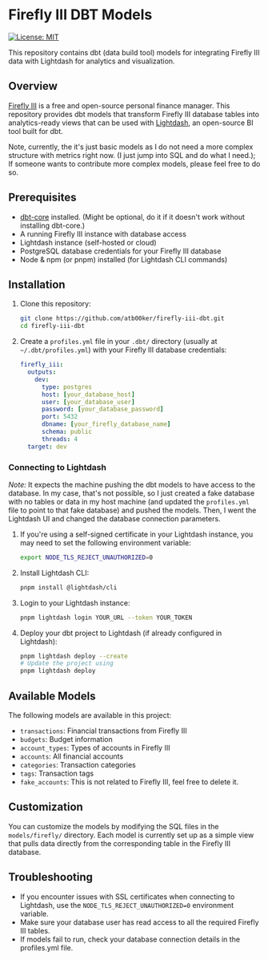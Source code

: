 # Firefly III DBT Models

[![License: MIT](https://img.shields.io/badge/License-MIT-green.svg)](./LICENSE)

This repository contains dbt (data build tool) models for integrating Firefly III data with Lightdash for analytics and visualization.

## Overview

[Firefly III](https://www.firefly-iii.org/) is a free and open-source personal finance manager. This repository provides dbt models that transform Firefly III database tables into analytics-ready views that can be used with [Lightdash](https://lightdash.com/), an open-source BI tool built for dbt.

Note, currently, the it's just basic models as I do not need a more complex structure with metrics right now. (I just jump into SQL and do what I need.); If someone wants to contribute more complex models, please feel free to do so.

## Prerequisites

- [dbt-core](https://docs.getdbt.com/docs/core/installation) installed. (Might be optional, do it if it doesn't work without installing dbt-core.)
- A running Firefly III instance with database access
- Lightdash instance (self-hosted or cloud)
- PostgreSQL database credentials for your Firefly III database
- Node & npm (or pnpm) installed (for Lightdash CLI commands)

## Installation

1. Clone this repository:

   ```bash
   git clone https://github.com/atb00ker/firefly-iii-dbt.git
   cd firefly-iii-dbt
   ```

2. Create a `profiles.yml` file in your `.dbt/` directory (usually at `~/.dbt/profiles.yml`) with your Firefly III database credentials:

   ```yaml
   firefly_iii:
     outputs:
       dev:
         type: postgres
         host: [your_database_host]
         user: [your_database_user]
         password: [your_database_password]
         port: 5432
         dbname: [your_firefly_database_name]
         schema: public
         threads: 4
     target: dev
   ```

### Connecting to Lightdash

_Note:_ It expects the machine pushing the dbt models to have access to the database.
In my case, that's not possible, so I just created a fake database with no tables or data in my host machine (and updated the `profiles.yml` file to point to that fake database) and pushed the models.
Then, I went the Lightdash UI and changed the database connection parameters.

1. If you're using a self-signed certificate in your Lightdash instance, you may need to set the following environment variable:

   ```bash
   export NODE_TLS_REJECT_UNAUTHORIZED=0
   ```

2. Install Lightdash CLI:

   ```bash
   pnpm install @lightdash/cli
   ```

3. Login to your Lightdash instance:

   ```bash
   pnpm lightdash login YOUR_URL --token YOUR_TOKEN
   ```

4. Deploy your dbt project to Lightdash (if already configured in Lightdash):

   ```bash
   pnpm lightdash deploy --create
   # Update the project using
   pnpm lightdash deploy
   ```

## Available Models

The following models are available in this project:

- `transactions`: Financial transactions from Firefly III
- `budgets`: Budget information
- `account_types`: Types of accounts in Firefly III
- `accounts`: All financial accounts
- `categories`: Transaction categories
- `tags`: Transaction tags
- `fake_accounts`: This is not related to Firefly III, feel free to delete it.

## Customization

You can customize the models by modifying the SQL files in the `models/firefly/` directory. Each model is currently set up as a simple view that pulls data directly from the corresponding table in the Firefly III database.

## Troubleshooting

- If you encounter issues with SSL certificates when connecting to Lightdash, use the `NODE_TLS_REJECT_UNAUTHORIZED=0` environment variable.
- Make sure your database user has read access to all the required Firefly III tables.
- If models fail to run, check your database connection details in the profiles.yml file.
